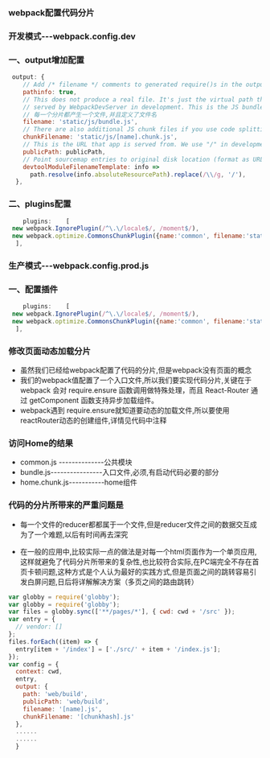 ### webpack配置代码分片
### 开发模式---webpack.config.dev
### 一、output增加配置
```javascript
 output: {
    // Add /* filename */ comments to generated require()s in the output.
    pathinfo: true,
    // This does not produce a real file. It's just the virtual path that is
    // served by WebpackDevServer in development. This is the JS bundle
    // 每一个分片都产生一个文件,并且定义了文件名
    filename: 'static/js/bundle.js',
    // There are also additional JS chunk files if you use code splitting.
    chunkFilename: 'static/js/[name].chunk.js',
    // This is the URL that app is served from. We use "/" in development.
    publicPath: publicPath,
    // Point sourcemap entries to original disk location (format as URL on Windows)
    devtoolModuleFilenameTemplate: info =>
      path.resolve(info.absoluteResourcePath).replace(/\\/g, '/'),
  },
```
### 二、plugins配置
```javascript
    plugins:    [
 new webpack.IgnorePlugin(/^\.\/locale$/, /moment$/),
 new webpack.optimize.CommonsChunkPlugin({name:'common', filename:'static/js/common.[chunkhash:8].js'})
  ],
```    
### 生产模式---webpack.config.prod.js
### 一、配置插件
```javascript
    plugins:    [
 new webpack.IgnorePlugin(/^\.\/locale$/, /moment$/),
 new webpack.optimize.CommonsChunkPlugin({name:'common', filename:'static/js/common.[chunkhash:8].js'})
  ],
```
### 修改页面动态加载分片
+ 虽然我们已经给webpack配置了代码的分片,但是webpack没有页面的概念
+ 我们的webpack值配置了一个入口文件,所以我们要实现代码分片,关键在于 webpack 会对 require.ensure 函数调用做特殊处理，而且 React-Router 通过 getComponent 函数支持异步加载组件。 
+ webpack遇到 require.ensure就知道要动态的加载文件,所以要使用reactRouter动态的创建组件,详情见代码中注释
### 访问Home的结果
+ common.js --------------公共模块
+ bundle.js----------------入口文件,必须,有启动代码必要的部分
+ home.chunk.js-----------home组件

### 代码的分片所带来的严重问题是
+ 每一个文件的reducer都都属于一个文件,但是reducer文件之间的数据交互成为了一个难题,以后有时间再去深究

+ 在一般的应用中,比较实际一点的做法是对每一个html页面作为一个单页应用,这样就避免了代码分片所带来的复杂性,也比较符合实际,在PC端完全不存在首页卡顿问题,这种方式是个人认为最好的实践方式,但是页面之间的跳转容易引发白屏问题,日后将详解解决方案（多页之间的路由跳转）
```javascript
var globby = require('globby');
var globby = require('globby');
var files = globby.sync(['**/pages/*'], { cwd: cwd + '/src' });
var entry = {
  // vendor: []
};
files.forEach((item) => {
  entry[item + '/index'] = ['./src/' + item + '/index.js'];
});
var config = {
  context: cwd,
  entry,
  output: {
    path: 'web/build',
    publicPath: 'web/build',
    filename: '[name].js',
    chunkFilename: '[chunkhash].js'
  },
  ......
  ......
  }
```